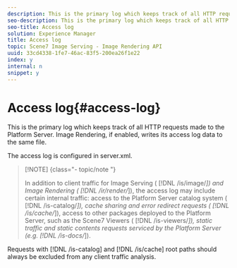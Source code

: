 ```yaml
---
description: This is the primary log which keeps track of all HTTP requests made to the Platform Server. Image Rendering, if enabled, writes its access log data to the same file.
seo-description: This is the primary log which keeps track of all HTTP requests made to the Platform Server. Image Rendering, if enabled, writes its access log data to the same file.
seo-title: Access log
solution: Experience Manager
title: Access log
topic: Scene7 Image Serving - Image Rendering API
uuid: 33cd4338-1fe7-46ac-83f5-200ea26f1e22
index: y
internal: n
snippet: y
---
```


# Access log{#access-log}

This is the primary log which keeps track of all HTTP requests made to the Platform Server. Image Rendering, if enabled, writes its access log data to the same file.

The access log is configured in server.xml.

>[!NOTE] {class="- topic/note "}
>
>In addition to client traffic for Image Serving ( [!DNL /is/image/*]) and Image Rendering ( [!DNL /ir/render/*]), the access log may include certain internal traffic: access to the Platform Server catalog system ( [!DNL /is-catalog/*]), cache sharing and error redirect requests ( [!DNL /is/cache/*]), access to other packages deployed to the Platform Server, such as the Scene7 Viewers ( [!DNL /is-viewers/*]), static traffic and static contents requests serviced by the Platform Server (e.g. [!DNL /is-docs/*]).

Requests with [!DNL /is-catalog] and [!DNL /is/cache] root paths should always be excluded from any client traffic analysis. 
